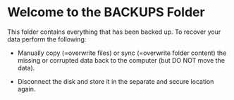 Welcome to the BACKUPS Folder
=============================

This folder contains everything that has been backed up. To recover your data perform the following:

* Manually copy (=overwrite files) or sync (=overwrite folder content) the missing or corrupted data back to the computer (but DO NOT move the data).

* Disconnect the disk and store it in the separate and secure location again.